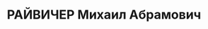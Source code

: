 ---
title: РАЙВИЧЕР Михаил Абрамович
description: "Род. в 1901, Киевская губ., г. Бердичев. Проживал: г. Ленинград. \n\
  \  Арестован 14.01.1937. Обв. по ст. 17-58-8, 11. Приговор: Особое совещание при\
  \ НКВД СССР, 09.05.1937 – 10 лет ИТЛ с последующим поражением в правах на 5 лет.\
  \ Содержался в СТОН и Норильлаге, 05.09.1946 освобождён досрочно. \n  Реабилитирован\
  \ ВК ВС СССР 17.03.1956"
---